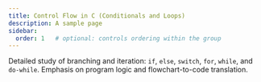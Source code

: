 ```yaml
---
title: Control Flow in C (Conditionals and Loops)
description: A sample page
sidebar:
  order: 1   # optional: controls ordering within the group
---
```



Detailed study of branching and iteration: `if`, `else`, `switch`, `for`, `while`, and `do-while`. Emphasis on program logic and flowchart-to-code translation.